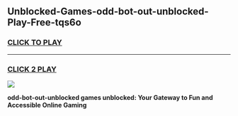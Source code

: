 
## Unblocked-Games-odd-bot-out-unblocked-Play-Free-tqs6o
<h3>
<a href="https://premium76.site?title=odd-bot-out-unblocked&ref=18A1">CLICK TO PLAY</a></h3>
<hr>

<h3>
<a href="https://premium76.site?title=odd-bot-out-unblocked&ref=18A1">CLICK 2 PLAY</a>
  
</h3>

<a href="https://premium76.site?title=odd-bot-out-unblocked&ref=18A1"><img src="https://clearcache.store/games.png"></a>


**odd-bot-out-unblocked games unblocked: Your Gateway to Fun and Accessible Online Gaming**
